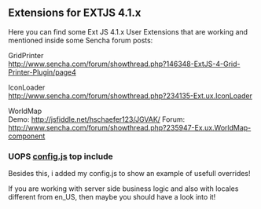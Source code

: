 <h2>Extensions for EXTJS 4.1.x</h2>

Here you can find some Ext JS 4.1.x User Extensions that are working
and mentioned inside some Sencha forum posts:<br/>
 
GridPrinter<br/>
http://www.sencha.com/forum/showthread.php?146348-ExtJS-4-Grid-Printer-Plugin/page4

IconLoader<br/>
http://www.sencha.com/forum/showthread.php?234135-Ext.ux.IconLoader

WorldMap<br/>
Demo: http://jsfiddle.net/hschaefer123/JGVAK/
Forum: http://www.sencha.com/forum/showthread.php?235947-Ex.ux.WorldMap-component

<h3>UOPS <a href="https://github.com/hschaefer123/uops-ext/blob/master/library/uops/config.js">config.js</a> top include</h3>
Besides this, i added my config.js to show an example of usefull overrides!

If you are working with server side business logic and also with locales 
different from en_US, then maybe you should have a look into it! 